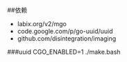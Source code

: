 ##依赖

*  labix.org/v2/mgo
*  code.google.com/p/go-uuid/uuid
*  github.com/disintegration/imaging


###uuid
 CGO_ENABLED=1 ./make.bash 
